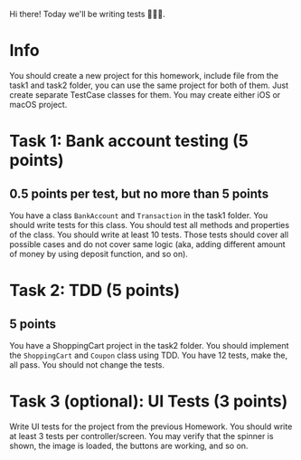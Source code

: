Hi there!
Today we'll be writing tests 🙂🙂🙂. 

# Info
You should create a new project for this homework, include file from the task1 and task2 folder, you can use the same project for both of them. Just create separate TestCase classes for them. You may create either iOS or macOS project.

# Task 1: Bank account testing (5 points)
## 0.5 points per test, but no more than 5 points
You have a class `BankAccount` and `Transaction` in the task1 folder. You should write tests for this class. You should test all methods and properties of the class. You should write at least 10 tests. Those tests should cover all possible cases and do not cover same logic (aka, adding different amount of money by using deposit function, and so on).

# Task 2: TDD (5 points)
## 5 points
You have a ShoppingCart project in the task2 folder. You should implement the `ShoppingCart` and `Coupon` class using TDD. You have 12 tests, make the, all pass. You should not change the tests.

# Task 3 (optional): UI Tests (3 points)
Write UI tests for the project from the previous Homework. You should write at least 3 tests per controller/screen.
You may verify that the spinner is shown, the image is loaded, the buttons are working, and so on.
